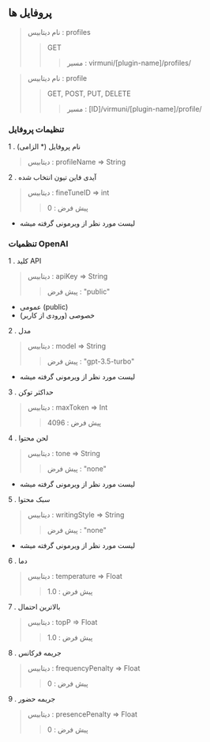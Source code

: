 ## پروفایل ها

> نام دیتابیس : profiles
> > GET
> > > مسیر : virmuni/[plugin-name]/profiles/

> نام دیتابیس : profile
> > GET, POST, PUT, DELETE
> > > مسیر : [ID]/virmuni/[plugin-name]/profile/


### تنظیمات پروفایل

1 . نام پروفایل (* الزامی)
> دیتابیس : profileName => String

2 . آیدی فاین تیون انتخاب شده
> دیتابیس : fineTuneID => int
> > پیش فرض : 0
  - لیست مورد نظر از ویرمونی گرفته میشه 

### تنظمیات OpenAI

1 . کلید API
> دیتابیس : apiKey => String
> > پیش فرض : "public"
  - عمومی (public)
  - خصوصی (ورودی از کاربر)

2 . مدل
> دیتابیس : model => String
> > پیش فرض : "gpt-3.5-turbo"
  - لیست مورد نظر از ویرمونی گرفته میشه

3 . حداکثر توکن
> دیتابیس : maxToken => Int
> > پیش فرض : 4096

4 . لحن محتوا
> دیتابیس : tone => String
> > پیش فرض : "none"
  - لیست مورد نظر از ویرمونی گرفته میشه

5 . سبک محتوا
> دیتابیس : writingStyle => String
> >  پیش فرض : "none"
  - لیست مورد نظر از ویرمونی گرفته میشه

6 . دما
> دیتابیس : temperature => Float
> >  پیش فرض : 1.0

7 . بالاترین احتمال
> دیتابیس : topP => Float
> > پیش فرض : 1.0

8 . جریمه فرکانس
> دیتابیس : frequencyPenalty => Float
> > پیش فرض : 0

9 . جریمه حضور
> دیتابیس : presencePenalty => Float
> > پیش فرض : 0
